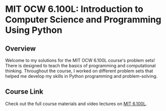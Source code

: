 # MIT OCW 6.100L: Introduction to Computer Science and Programming Using Python
## Overview

Welcome to my solutions for the MIT OCW 6.100L course's problem sets! There is designed to teach the basics of programming and computational thinking. Throughout the course, I worked on different problem sets that helped me develop my skills in Python programming and problem-solving.

## Course Link

Check out the full course materials and video lectures on [MIT 6.100L](https://ocw.mit.edu/courses/6-100l-introduction-to-cs-and-programming-using-python-fall-2022/).
